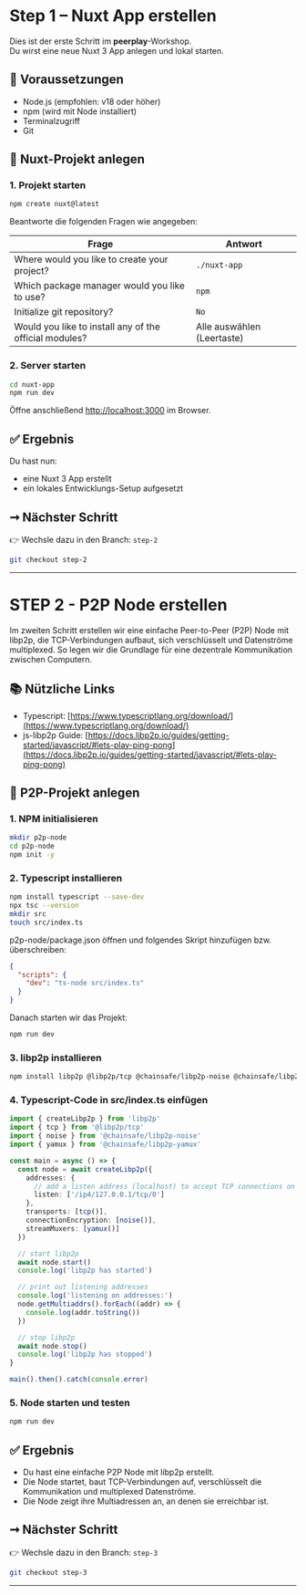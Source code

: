 # Step 1 – Nuxt App erstellen

Dies ist der erste Schritt im **peerplay**-Workshop.\
Du wirst eine neue Nuxt 3 App anlegen und lokal starten.

## 🧰 Voraussetzungen

- Node.js (empfohlen: v18 oder höher)
- npm (wird mit Node installiert)
- Terminalzugriff
- Git

## 🧱 Nuxt-Projekt anlegen

### 1. Projekt starten

```bash
npm create nuxt@latest
```

Beantworte die folgenden Fragen wie angegeben:

| Frage                                                  | Antwort                    |
| ------------------------------------------------------ | -------------------------- |
| Where would you like to create your project?           | `./nuxt-app`               |
| Which package manager would you like to use?           | `npm`                      |
| Initialize git repository?                             | `No`                      |
| Would you like to install any of the official modules? | Alle auswählen (Leertaste) |

### 2. Server starten

```bash
cd nuxt-app
npm run dev
```

Öffne anschließend [http://localhost:3000](http://localhost:3000) im Browser.

## ✅ Ergebnis

Du hast nun:

- eine Nuxt 3 App erstellt
- ein lokales Entwicklungs-Setup aufgesetzt

## ➞ Nächster Schritt

👉 Wechsle dazu in den Branch: `step-2`

```bash
git checkout step-2
```

---

# STEP 2 - P2P Node erstellen

Im zweiten Schritt erstellen wir eine einfache Peer-to-Peer (P2P) Node mit libp2p, die TCP-Verbindungen aufbaut, sich verschlüsselt und Datenströme multiplexed. So legen wir die Grundlage für eine dezentrale Kommunikation zwischen Computern.

## 📚 Nützliche Links

- Typescript: [https://www.typescriptlang.org/download/](https://www.typescriptlang.org/download/)
- js-libp2p Guide: [https://docs.libp2p.io/guides/getting-started/javascript/#lets-play-ping-pong](https://docs.libp2p.io/guides/getting-started/javascript/#lets-play-ping-pong)

## 🧱 P2P-Projekt anlegen

### 1. NPM initialisieren

```bash
mkdir p2p-node
cd p2p-node
npm init -y
```

### 2. Typescript installieren

```bash
npm install typescript --save-dev
npx tsc --version
mkdir src
touch src/index.ts
```

p2p-node/package.json öffnen und folgendes Skript hinzufügen bzw. überschreiben:

```json
{
  "scripts": {
    "dev": "ts-node src/index.ts"
  }
}
```

Danach starten wir das Projekt:

```bash
npm run dev
```

### 3. libp2p installieren

```bash
npm install libp2p @libp2p/tcp @chainsafe/libp2p-noise @chainsafe/libp2p-yamux
```

### 4. Typescript-Code in src/index.ts einfügen

```ts
import { createLibp2p } from 'libp2p'
import { tcp } from '@libp2p/tcp'
import { noise } from '@chainsafe/libp2p-noise'
import { yamux } from '@chainsafe/libp2p-yamux'

const main = async () => {
  const node = await createLibp2p({
    addresses: {
      // add a listen address (localhost) to accept TCP connections on a random port
      listen: ['/ip4/127.0.0.1/tcp/0']
    },
    transports: [tcp()],
    connectionEncryption: [noise()],
    streamMuxers: [yamux()]
  })

  // start libp2p
  await node.start()
  console.log('libp2p has started')

  // print out listening addresses
  console.log('listening on addresses:')
  node.getMultiaddrs().forEach((addr) => {
    console.log(addr.toString())
  })

  // stop libp2p
  await node.stop()
  console.log('libp2p has stopped')
}

main().then().catch(console.error)
```
### 5. Node starten und testen

```bash
npm run dev
```

## ✅ Ergebnis

- Du hast eine einfache P2P Node mit libp2p erstellt.
- Die Node startet, baut TCP-Verbindungen auf, verschlüsselt die Kommunikation und multiplexed Datenströme.
- Die Node zeigt ihre Multiadressen an, an denen sie erreichbar ist.

## ➞ Nächster Schritt

👉 Wechsle dazu in den Branch: `step-3`

```bash
git checkout step-3
```

---
